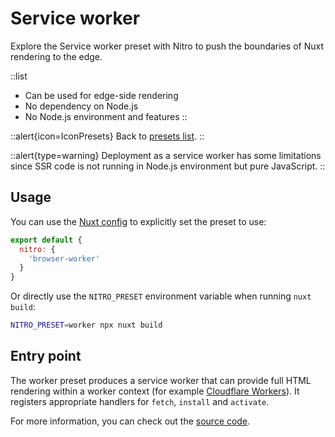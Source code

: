 # Service worker

Explore the Service worker preset with Nitro to push the boundaries of Nuxt rendering to the edge.

::list

- Can be used for edge-side rendering
- No dependency on Node.js
- No Node.js environment and features
::

::alert{icon=IconPresets}
Back to [presets list](/guide/deployment/presets).
::

::alert{type=warning}
Deployment as a service worker has some limitations since SSR code is not running in Node.js environment but pure JavaScript.
::

## Usage

You can use the [Nuxt config](/guide/directory-structure/nuxt.config) to explicitly set the preset to use:

```js [nuxt.config.js|ts]
export default {
  nitro: {
    'browser-worker'
  }
}
```

Or directly use the `NITRO_PRESET` environment variable when running `nuxt build`:

```bash
NITRO_PRESET=worker npx nuxt build
```

## Entry point

The worker preset produces a service worker that can provide full HTML rendering within a worker context (for example [Cloudflare Workers](/guide/deployment/cloudflare)). It registers appropriate handlers for `fetch`, `install` and `activate`.

For more information, you can check out the [source code](https://github.com/unjs/nitro/blob/main/src/presets/service-worker.ts).
